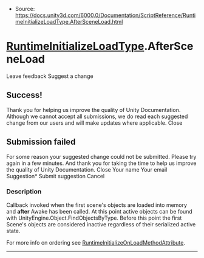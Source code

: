 * Source: https://docs.unity3d.com/6000.0/Documentation/ScriptReference/RuntimeInitializeLoadType.AfterSceneLoad.html

#  [RuntimeInitializeLoadType](https://docs.unity3d.com/6000.0/Documentation/ScriptReference/RuntimeInitializeLoadType.html).AfterSceneLoad
Leave feedback
Suggest a change
## Success!
Thank you for helping us improve the quality of Unity Documentation. Although we cannot accept all submissions, we do read each suggested change from our users and will make updates where applicable.
Close
## Submission failed
For some reason your suggested change could not be submitted. Please <a>try again</a> in a few minutes. And thank you for taking the time to help us improve the quality of Unity Documentation.
Close
Your name Your email Suggestion* Submit suggestion
Cancel
### Description
Callback invoked when the first scene's objects are loaded into memory and **after** Awake has been called.
At this point active objects can be found with UnityEngine.Object.FindObjectsByType. Before this point the first Scene's objects are considered inactive regardless of their serialized active state.  
  
For more info on ordering see [RuntimeInitializeOnLoadMethodAttribute](https://docs.unity3d.com/6000.0/Documentation/ScriptReference/RuntimeInitializeOnLoadMethodAttribute.html).
* * *
